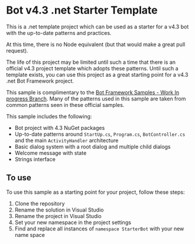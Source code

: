 # Bot v4.3 .net Starter Template
This is a .net template project which can be used as a starter for a v4.3 bot with the up-to-date patterns and practices.

At this time, there is no Node equivalent (but that would make a great pull request).

The life of this project may be limited until such a time that there is an official v4.3 project template which adopts these patterns. Until such a template exists, you can use this project as a great starting point for a v4.3 .net Bot Framework project.

This sample is complimentary to the [Bot Framework Samples - Work In progress Branch](https://github.com/Microsoft/BotBuilder-Samples/tree/samples-work-in-progress/samples/csharp_dotnetcore). Many of the patterns used in this sample are taken from common patterns seen in these official samples.

This sample includes the following:

* Bot project with 4.3 NuGet packages
* Up-to-date patterns around `StartUp.cs`, `Program.cs`, `BotController.cs` and the main `ActivityHandler` architecture
* Basic dialog system with a root dialog and multiple child dialogs
* Welcome message with state
* Strings interface

## To use

To use this sample as a starting point for your project, follow these steps:

1. Clone the repository
2. Rename the solution in Visual Studio
3. Rename the project in Visual Studio
4. Set your new namespace in the project settings
5. Find and replace all instances of `namespace StarterBot` with your new name space